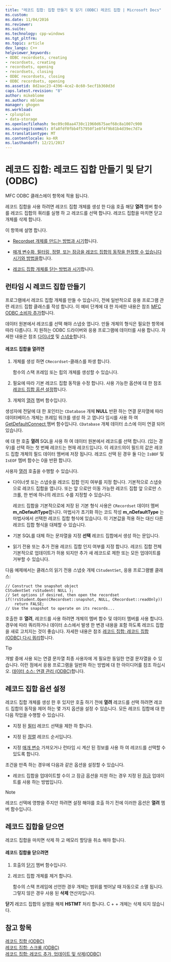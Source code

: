 ```yaml
---
title: "레코드 집합: 집합 만들기 및 닫기 (ODBC) 레코드 집합 | Microsoft Docs"
ms.custom: 
ms.date: 11/04/2016
ms.reviewer: 
ms.suite: 
ms.technology: cpp-windows
ms.tgt_pltfrm: 
ms.topic: article
dev_langs: C++
helpviewer_keywords:
- ODBC recordsets, creating
- recordsets, creating
- recordsets, opening
- recordsets, closing
- ODBC recordsets, closing
- ODBC recordsets, opening
ms.assetid: 8d2aac23-4396-4ce2-8c60-5ecf1b360d3d
caps.latest.revision: "8"
author: mikeblome
ms.author: mblome
manager: ghogen
ms.workload:
- cplusplus
- data-storage
ms.openlocfilehash: 9ec09c08aa4730c11960d675aef68c8a1007c900
ms.sourcegitcommit: 8fa8fdf0fbb4f57950f1e8f4f9b81b4d39ec7d7a
ms.translationtype: MT
ms.contentlocale: ko-KR
ms.lasthandoff: 12/21/2017
---
```

# <a name="recordset-creating-and-closing-recordsets-odbc"></a>레코드 집합: 레코드 집합 만들기 및 닫기(ODBC)
MFC ODBC 클래스에이 항목에 적용 됩니다.  
  
 레코드 집합을 사용 하려면 레코드 집합 개체를 생성 한 다음 호출 해당 **열려** 멤버 함수를 레코드 집합의 쿼리를 실행 하 고 레코드를 선택 합니다. 레코드 집합을 마치면 닫고 개체를 삭제 합니다.  
  
 이 항목에 설명 합니다.  
  
-   [Recordset 개체를 만드는 방법과 시기](#_core_creating_recordsets_at_run_time)합니다.  
  
-   [매개 변수화, 필터링, 정렬, 또는 잠금을 레코드 집합의 동작을 한정할 수 있습니다 시기와 방법을](#_core_setting_recordset_options)합니다.  
  
-   [레코드 집합 개체를 닫는 방법과 시기](#_core_closing_a_recordset)합니다.  
  
##  <a name="_core_creating_recordsets_at_run_time"></a>런타임 시 레코드 집합 만들기  
 프로그램에서 레코드 집합 개체를 만들 수 있습니다, 전에 일반적으로 응용 프로그램 관련 레코드 집합 클래스를 작성 합니다. 이 예비 단계에 대 한 자세한 내용은 참조 [MFC ODBC 소비자 추가](../../mfc/reference/adding-an-mfc-odbc-consumer.md)합니다.  
  
 데이터 원본에서 레코드를 선택 해야 스냅숏 엽니다. 만들 개체의 형식은 필요한 항목에 따라 다릅니다. 지 원하는 ODBC 드라이버와 응용 프로그램에 데이터를 사용 합니다. 자세한 내용은 참조 [다이너셋](../../data/odbc/dynaset.md) 및 [스냅숏](../../data/odbc/snapshot.md)합니다.  
  
#### <a name="to-open-a-recordset"></a>레코드 집합을 열려면  
  
1.  개체를 생성 하면 `CRecordset`-클래스를 파생 합니다.  
  
     함수의 스택 프레임 또는 힙의 개체를 생성할 수 있습니다.  
  
2.  필요에 따라 기본 레코드 집합 동작을 수정 합니다. 사용 가능한 옵션에 대 한 참조 [레코드 집합 옵션 설정](#_core_setting_recordset_options)합니다.  
  
3.  개체의 [열려](../../mfc/reference/crecordset-class.md#open) 멤버 함수입니다.  
  
 생성자에 전달에 대 한 포인터는 `CDatabase` 개체 **NULL** 반환 하는 연결 문자열에 따라 데이터베이스 개체는 프레임 워크를 생성 하 고 엽니다 임시를 사용 하 여 [GetDefaultConnect ](../../mfc/reference/crecordset-class.md#getdefaultconnect) 멤버 함수입니다. `CDatabase` 개체 데이터 소스에 이미 연결 되어 있습니다.  
  
 에 대 한 호출 **열려** SQL을 사용 하 여 데이터 원본에서 레코드를 선택 합니다. (있는 경우)를 선택 하는 첫 번째 레코드는 현재 레코드입니다. 이 레코드의이 필드의 값은 레코드 집합 개체의 필드 데이터 멤버에 저장 됩니다. 레코드 선택 된 경우 둘 다는 `IsBOF` 및 `IsEOF` 멤버 함수는 0을 반환 합니다.  
  
 사용자 [열려](../../mfc/reference/crecordset-class.md#open) 호출을 수행할 수 있습니다.  
  
-   다이너셋 또는 스냅숏을 레코드 집합 인지 여부를 지정 합니다. 기본적으로 스냅숏으로 레코드 집합을 엽니다. 또는 앞 으로만 이동 가능한 레코드 집합 앞 으로만 스크롤, 한 번에 하나의 레코드 수를 지정할 수 있습니다.  
  
     레코드 집합을 기본적으로에 저장 된 기본 형식 사용은 `CRecordset` 데이터 멤버 **m_nDefaultType**합니다. 마법사가 초기화 하는 코드 작성 **m_nDefaultType** 는 마법사에서 선택한 레코드 집합 형식에 있습니다. 이 기본값을 적용 하는 대신 다른 레코드 집합 형식을 대체할 수 있습니다.  
  
-   기본 SQL를 대체 하는 문자열을 지정 **선택** 레코드 집합에서 생성 하는 문입니다.  
  
-   읽기 전용 또는 추가 전용 레코드 집합 인지 여부를 지정 합니다. 레코드 집합 전체 기본적으로 업데이트가 허용 되지만 추가 새 레코드로 제한 또는 모든 업데이트를 거부할 수 있습니다.  
  
 다음 예제에서는 클래스의 읽기 전용 스냅숏 개체 `CStudentSet`, 응용 프로그램별 클래스:  
  
```  
// Construct the snapshot object  
CStudentSet rsStudent( NULL );  
// Set options if desired, then open the recordset  
if(!rsStudent.Open(CRecordset::snapshot, NULL, CRecordset::readOnly))  
    return FALSE;  
// Use the snapshot to operate on its records...  
```  
  
 호출한 후 **열려**, 레코드를 사용 하려면 개체의 멤버 함수 및 데이터 멤버를 사용 합니다. 경우에 따라 쿼리하거나 데이터 소스에서 발생 한 변경 내용을 포함 하도록 레코드 집합을 새로 고치지는 것이 좋습니다. 자세한 내용은 참조 [레코드 집합: 레코드 집합 (ODBC) 다시 쿼리](../../data/odbc/recordset-requerying-a-recordset-odbc.md)합니다.  
  
> [!TIP]
>  개발 중에 사용 되는 연결 문자열 최종 사용자에 게 필요한 동일한 연결 문자열을 수 있습니다. 이런 점에서 응용 프로그램을 일반화 하는 방법에 대 한 아이디어를 참조 하십시오. [데이터 소스: 연결 관리 (ODBC)](../../data/odbc/data-source-managing-connections-odbc.md)합니다.  
  
##  <a name="_core_setting_recordset_options"></a>레코드 집합 옵션 설정  
 레코드 집합 개체를 생성 한 후 있지만 호출 하기 전에 **열려** 레코드를 선택 하려면 레코드 집합의 동작을 제어 하는 몇 가지 옵션을 설정 수 있습니다. 모든 레코드 집합에 대 한 다음 작업을 수행할 수 있습니다.  
  
-   지정 된 [필터](../../data/odbc/recordset-filtering-records-odbc.md) 레코드 선택을 제한 하 합니다.  
  
-   지정 된 [정렬](../../data/odbc/recordset-sorting-records-odbc.md) 레코드 순서입니다.  
  
-   지정 [매개 변수](../../data/odbc/recordset-parameterizing-a-recordset-odbc.md) 가져오거나 런타임 시 계산 된 정보를 사용 하 여 레코드를 선택할 수 있도록 합니다.  
  
 조건을 만족 하는 경우에 다음과 같은 옵션을 설정할 수 있습니다.  
  
-   레코드 집합을 업데이트할 수이 고 잠금 옵션을 지원 하는 경우 지정 된 [잠금](../../data/odbc/recordset-locking-records-odbc.md) 업데이트를 사용 하는 방법입니다.  
  
> [!NOTE]
>  레코드 선택에 영향을 주지만 하려면 설정 해야를 호출 하기 전에 이러한 옵션은 **열려** 멤버 함수입니다.  
  
##  <a name="_core_closing_a_recordset"></a>레코드 집합을 닫으면  
 레코드 집합을 마치면 삭제 하 고 메모리 할당을 취소 해야 합니다.  
  
#### <a name="to-close-a-recordset"></a>레코드 집합을 닫으려면  
  
1.  호출의 [닫기](../../mfc/reference/crecordset-class.md#close) 멤버 함수입니다.  
  
2.  레코드 집합 개체를 제거 합니다.  
  
     함수의 스택 프레임에 선언한 경우 개체는 범위를 벗어날 때 자동으로 소멸 됩니다. 그렇지 않은 경우 사용 된 **삭제** 연산자입니다.  
  
 **닫기** 레코드 집합의 실행을 해제 **HSTMT** 처리 합니다. C + + 개체는 삭제 되지 않습니다.  
  
## <a name="see-also"></a>참고 항목  
 [레코드 집합 (ODBC)](../../data/odbc/recordset-odbc.md)   
 [레코드 집합: 스크롤 (ODBC)](../../data/odbc/recordset-scrolling-odbc.md)   
 [레코드 집합: 레코드 추가, 업데이트 및 삭제(ODBC)](../../data/odbc/recordset-adding-updating-and-deleting-records-odbc.md)
